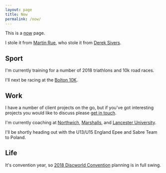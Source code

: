 ```yaml
---
layout: page
title: Now
permalink: /now/
---
```


This is a [now](https://nownownow.com/about) page.

I stole it from [Martin Rue](https://martinrue.com/now/), who stole it from [Derek Sivers](https://sivers.org/).

## Sport

I'm currently training for a number of 2018 triathlons and 10k road races.

I'll next be racing at the [Bolton 10K](http://www.bolton10k.org/).

## Work

I have a number of client projects on the go, but if you've got interesting projects you would like to discuss please [get in touch](http://www.orangetentacle.co.uk/).

I'm currently coaching at [Northwich](http://www.northwichfencing.co.uk/), [Marshalls](http://www.marshallfencing.co.uk/), and [Lancester University](https://lancastersu.co.uk/groups/fencing-6a8f).

I'll be shortly heading out with the U13/U15 England Epee and Sabre Team to Poland.

## Life

It's convention year, so [2018 Discworld Convention](https://2018.dwcon.org/) planning is in full swing.
